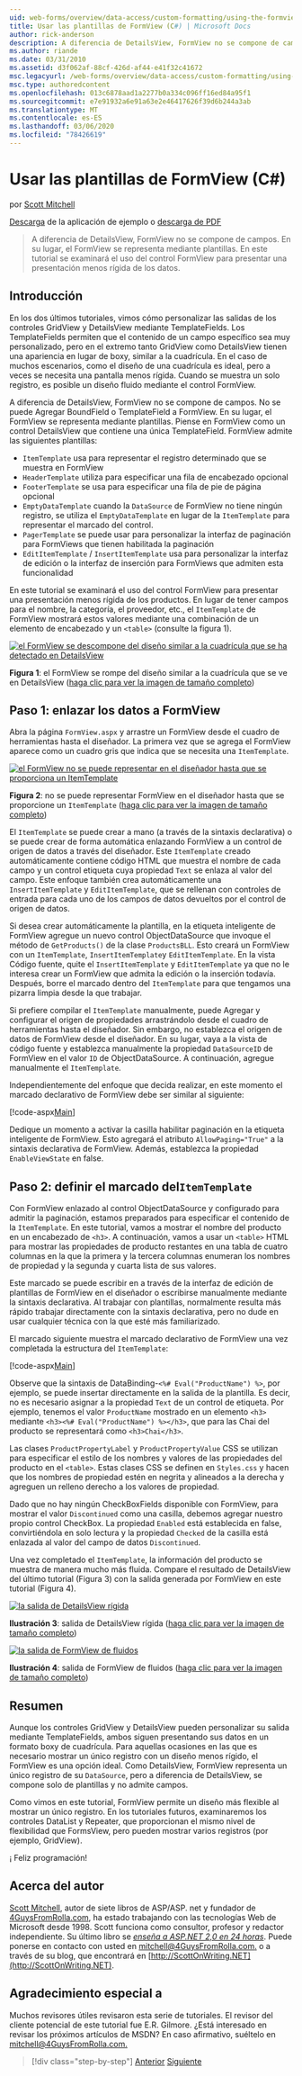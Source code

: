 ```yaml
---
uid: web-forms/overview/data-access/custom-formatting/using-the-formview-s-templates-cs
title: Usar las plantillas de FormView (C#) | Microsoft Docs
author: rick-anderson
description: A diferencia de DetailsView, FormView no se compone de campos. En su lugar, el FormView se representa mediante plantillas. En este tutorial se examinará el uso de la
ms.author: riande
ms.date: 03/31/2010
ms.assetid: d3f062af-88cf-426d-af44-e41f32c41672
msc.legacyurl: /web-forms/overview/data-access/custom-formatting/using-the-formview-s-templates-cs
msc.type: authoredcontent
ms.openlocfilehash: 013c6878aad1a2277b0a334c096ff16ed84a95f1
ms.sourcegitcommit: e7e91932a6e91a63e2e46417626f39d6b244a3ab
ms.translationtype: MT
ms.contentlocale: es-ES
ms.lasthandoff: 03/06/2020
ms.locfileid: "78426619"
---
```

# <a name="using-the-formviews-templates-c"></a>Usar las plantillas de FormView (C#)

por [Scott Mitchell](https://twitter.com/ScottOnWriting)

[Descarga](https://download.microsoft.com/download/9/6/9/969e5c94-dfb6-4e47-9570-d6d9e704c3c1/ASPNET_Data_Tutorial_14_CS.exe) de la aplicación de ejemplo o [descarga de PDF](using-the-formview-s-templates-cs/_static/datatutorial14cs1.pdf)

> A diferencia de DetailsView, FormView no se compone de campos. En su lugar, el FormView se representa mediante plantillas. En este tutorial se examinará el uso del control FormView para presentar una presentación menos rígida de los datos.

## <a name="introduction"></a>Introducción

En los dos últimos tutoriales, vimos cómo personalizar las salidas de los controles GridView y DetailsView mediante TemplateFields. Los TemplateFields permiten que el contenido de un campo específico sea muy personalizado, pero en el extremo tanto GridView como DetailsView tienen una apariencia en lugar de boxy, similar a la cuadrícula. En el caso de muchos escenarios, como el diseño de una cuadrícula es ideal, pero a veces se necesita una pantalla menos rígida. Cuando se muestra un solo registro, es posible un diseño fluido mediante el control FormView.

A diferencia de DetailsView, FormView no se compone de campos. No se puede Agregar BoundField o TemplateField a FormView. En su lugar, el FormView se representa mediante plantillas. Piense en FormView como un control DetailsView que contiene una única TemplateField. FormView admite las siguientes plantillas:

- `ItemTemplate` usa para representar el registro determinado que se muestra en FormView
- `HeaderTemplate` utiliza para especificar una fila de encabezado opcional
- `FooterTemplate` se usa para especificar una fila de pie de página opcional
- `EmptyDataTemplate` cuando la `DataSource` de FormView no tiene ningún registro, se utiliza el `EmptyDataTemplate` en lugar de la `ItemTemplate` para representar el marcado del control.
- `PagerTemplate` se puede usar para personalizar la interfaz de paginación para FormViews que tienen habilitada la paginación
- `EditItemTemplate` / `InsertItemTemplate` usa para personalizar la interfaz de edición o la interfaz de inserción para FormViews que admiten esta funcionalidad

En este tutorial se examinará el uso del control FormView para presentar una presentación menos rígida de los productos. En lugar de tener campos para el nombre, la categoría, el proveedor, etc., el `ItemTemplate` de FormView mostrará estos valores mediante una combinación de un elemento de encabezado y un `<table>` (consulte la figura 1).

[![el FormView se descompone del diseño similar a la cuadrícula que se ha detectado en DetailsView](using-the-formview-s-templates-cs/_static/image2.png)](using-the-formview-s-templates-cs/_static/image1.png)

**Figura 1**: el FormView se rompe del diseño similar a la cuadrícula que se ve en DetailsView ([haga clic para ver la imagen de tamaño completo](using-the-formview-s-templates-cs/_static/image3.png))

## <a name="step-1-binding-the-data-to-the-formview"></a>Paso 1: enlazar los datos a FormView

Abra la página `FormView.aspx` y arrastre un FormView desde el cuadro de herramientas hasta el diseñador. La primera vez que se agrega el FormView aparece como un cuadro gris que indica que se necesita una `ItemTemplate`.

[![el FormView no se puede representar en el diseñador hasta que se proporciona un ItemTemplate](using-the-formview-s-templates-cs/_static/image5.png)](using-the-formview-s-templates-cs/_static/image4.png)

**Figura 2**: no se puede representar FormView en el diseñador hasta que se proporcione un `ItemTemplate` ([haga clic para ver la imagen de tamaño completo](using-the-formview-s-templates-cs/_static/image6.png))

El `ItemTemplate` se puede crear a mano (a través de la sintaxis declarativa) o se puede crear de forma automática enlazando FormView a un control de origen de datos a través del diseñador. Este `ItemTemplate` creado automáticamente contiene código HTML que muestra el nombre de cada campo y un control etiqueta cuya propiedad `Text` se enlaza al valor del campo. Este enfoque también crea automáticamente una `InsertItemTemplate` y `EditItemTemplate`, que se rellenan con controles de entrada para cada uno de los campos de datos devueltos por el control de origen de datos.

Si desea crear automáticamente la plantilla, en la etiqueta inteligente de FormView agregue un nuevo control ObjectDataSource que invoque el método de `GetProducts()` de la clase `ProductsBLL`. Esto creará un FormView con un `ItemTemplate`, `InsertItemTemplate`y `EditItemTemplate`. En la vista Código fuente, quite el `InsertItemTemplate` y `EditItemTemplate` ya que no le interesa crear un FormView que admita la edición o la inserción todavía. Después, borre el marcado dentro del `ItemTemplate` para que tengamos una pizarra limpia desde la que trabajar.

Si prefiere compilar el `ItemTemplate` manualmente, puede Agregar y configurar el origen de propiedades arrastrándolo desde el cuadro de herramientas hasta el diseñador. Sin embargo, no establezca el origen de datos de FormView desde el diseñador. En su lugar, vaya a la vista de código fuente y establezca manualmente la propiedad `DataSourceID` de FormView en el valor `ID` de ObjectDataSource. A continuación, agregue manualmente el `ItemTemplate`.

Independientemente del enfoque que decida realizar, en este momento el marcado declarativo de FormView debe ser similar al siguiente:

[!code-aspx[Main](using-the-formview-s-templates-cs/samples/sample1.aspx)]

Dedique un momento a activar la casilla habilitar paginación en la etiqueta inteligente de FormView. Esto agregará el atributo `AllowPaging="True"` a la sintaxis declarativa de FormView. Además, establezca la propiedad `EnableViewState` en false.

## <a name="step-2-defining-theitemtemplates-markup"></a>Paso 2: definir el marcado del`ItemTemplate`

Con FormView enlazado al control ObjectDataSource y configurado para admitir la paginación, estamos preparados para especificar el contenido de la `ItemTemplate`. En este tutorial, vamos a mostrar el nombre del producto en un encabezado de `<h3>`. A continuación, vamos a usar un `<table>` HTML para mostrar las propiedades de producto restantes en una tabla de cuatro columnas en la que la primera y la tercera columnas enumeran los nombres de propiedad y la segunda y cuarta lista de sus valores.

Este marcado se puede escribir en a través de la interfaz de edición de plantillas de FormView en el diseñador o escribirse manualmente mediante la sintaxis declarativa. Al trabajar con plantillas, normalmente resulta más rápido trabajar directamente con la sintaxis declarativa, pero no dude en usar cualquier técnica con la que esté más familiarizado.

El marcado siguiente muestra el marcado declarativo de FormView una vez completada la estructura del `ItemTemplate`:

[!code-aspx[Main](using-the-formview-s-templates-cs/samples/sample2.aspx)]

Observe que la sintaxis de DataBinding-`<%# Eval("ProductName") %>`, por ejemplo, se puede insertar directamente en la salida de la plantilla. Es decir, no es necesario asignar a la propiedad `Text` de un control de etiqueta. Por ejemplo, tenemos el valor `ProductName` mostrado en un elemento `<h3>` mediante `<h3><%# Eval("ProductName") %></h3>`, que para las Chai del producto se representará como `<h3>Chai</h3>`.

Las clases `ProductPropertyLabel` y `ProductPropertyValue` CSS se utilizan para especificar el estilo de los nombres y valores de las propiedades del producto en el `<table>`. Estas clases CSS se definen en `Styles.css` y hacen que los nombres de propiedad estén en negrita y alineados a la derecha y agreguen un relleno derecho a los valores de propiedad.

Dado que no hay ningún CheckBoxFields disponible con FormView, para mostrar el valor `Discontinued` como una casilla, debemos agregar nuestro propio control CheckBox. La propiedad `Enabled` está establecida en false, convirtiéndola en solo lectura y la propiedad `Checked` de la casilla está enlazada al valor del campo de datos `Discontinued`.

Una vez completado el `ItemTemplate`, la información del producto se muestra de manera mucho más fluida. Compare el resultado de DetailsView del último tutorial (Figura 3) con la salida generada por FormView en este tutorial (Figura 4).

[![la salida de DetailsView rígida](using-the-formview-s-templates-cs/_static/image8.png)](using-the-formview-s-templates-cs/_static/image7.png)

**Ilustración 3**: salida de DetailsView rígida ([haga clic para ver la imagen de tamaño completo](using-the-formview-s-templates-cs/_static/image9.png))

[![la salida de FormView de fluidos](using-the-formview-s-templates-cs/_static/image11.png)](using-the-formview-s-templates-cs/_static/image10.png)

**Ilustración 4**: salida de FormView de fluidos ([haga clic para ver la imagen de tamaño completo](using-the-formview-s-templates-cs/_static/image12.png))

## <a name="summary"></a>Resumen

Aunque los controles GridView y DetailsView pueden personalizar su salida mediante TemplateFields, ambos siguen presentando sus datos en un formato boxy de cuadrícula. Para aquellas ocasiones en las que es necesario mostrar un único registro con un diseño menos rígido, el FormView es una opción ideal. Como DetailsView, FormView representa un único registro de su `DataSource`, pero a diferencia de DetailsView, se compone solo de plantillas y no admite campos.

Como vimos en este tutorial, FormView permite un diseño más flexible al mostrar un único registro. En los tutoriales futuros, examinaremos los controles DataList y Repeater, que proporcionan el mismo nivel de flexibilidad que FormsView, pero pueden mostrar varios registros (por ejemplo, GridView).

¡ Feliz programación!

## <a name="about-the-author"></a>Acerca del autor

[Scott Mitchell](http://www.4guysfromrolla.com/ScottMitchell.shtml), autor de siete libros de ASP/ASP. net y fundador de [4GuysFromRolla.com](http://www.4guysfromrolla.com), ha estado trabajando con las tecnologías Web de Microsoft desde 1998. Scott funciona como consultor, profesor y redactor independiente. Su último libro se [*enseña a ASP.NET 2,0 en 24 horas*](https://www.amazon.com/exec/obidos/ASIN/0672327384/4guysfromrollaco). Puede ponerse en contacto con usted en [mitchell@4GuysFromRolla.com.](mailto:mitchell@4GuysFromRolla.com) o a través de su blog, que encontrará en [http://ScottOnWriting.NET](http://ScottOnWriting.NET).

## <a name="special-thanks-to"></a>Agradecimiento especial a

Muchos revisores útiles revisaron esta serie de tutoriales. El revisor del cliente potencial de este tutorial fue E.R. Gilmore. ¿Está interesado en revisar los próximos artículos de MSDN? En caso afirmativo, suéltelo en [mitchell@4GuysFromRolla.com.](mailto:mitchell@4GuysFromRolla.com)

> [!div class="step-by-step"]
> [Anterior](using-templatefields-in-the-detailsview-control-cs.md)
> [Siguiente](displaying-summary-information-in-the-gridview-s-footer-cs.md)
